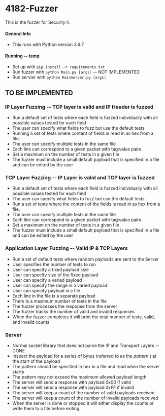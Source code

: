 # 4182-Fuzzer
This is the fuzzer for Security II.

#### General Info
* This runs with Python version 3.6.7


#### Running -- temp
* Set up with `pip install -r requirements.txt`
* Run fuzzer with `python Main.py [args]` -- NOT IMPLEMENTED
* Run servier with `python MainServer.py [args]`

## TO BE IMPLEMENTED

### IP Layer Fuzzing -- TCP layer is valid and IP Header is fuzzed
  * Run a default set of tests where each field is fuzzed individually with all possible values tested for each field
  * The user can specify what fields to fuzz but use the default tests
  * Running a set of tests where content of fields is read in as hex from a file.
  * The user can specify multiple tests in the same file
  * Each line can correspond to a given packet with tag:value pairs
  * Set a maximum on the number of tests in a given file
  * The fuzzer must include a small default payload that is specified in a file and can be edited by the user

### TCP Layer Fuzzing -- IP Layer is valid and TCP layer is fuzzed
  * Run a default set of tests where each field is fuzzed individually with all possible values tested for each field
  * The user can specify what fields to fuzz but use the default tests
  * Run a set of tests where the content of the fields is read in as hex from a file.
  * The user can specify multiple tests in the same file
  * Each line can correspond to a given packet with tag:value pairs
  * Set a maximum on the number of tests in a given file
  * The fuzzer must include a small default payload that is specified in a file and can be edited by the user

### Application Layer Fuzzing -- Valid IP & TCP Layers
  * Run a set of default tests where random payloads are sent to the Server
  * User specifies the number of tests to run
  * User can specify a fixed payload size
  * User can specify size of the fixed payload
  * User can specify a varied payload
  * User can specify the range in a varied payload
  * User can specify payload in a file
  * Each line in the file is a separate payload
  * There is a maximum number of tests in the file
  * The fuzzer processes the response from the server
  * The fuzzer tracks the number of valid and invalid responses
  * When the fuzzer completes it will print the total number of tests, valid, and invalid counts


### Server
  * Normal socket library that does not parse the IP and Transport Layers -- DONE
  * Inspect the payload for a series of bytes (referred to as the *pattern* ) at the start of the payload
  * The pattern should be specified in hex in a file and read when the server starts
  * The pattern may not exceed the maximum allowed payload length
  * The server will send a response with payload 0x00 if valid
  * The server will send a response with payload 0xFF if invalid
  * The server will keep a count of the number of valid payloads received
  * The server will keep a count of the number of invalid payloads received
  * When the server is done or stopped it will either display the counts or write them to a file before exiting
